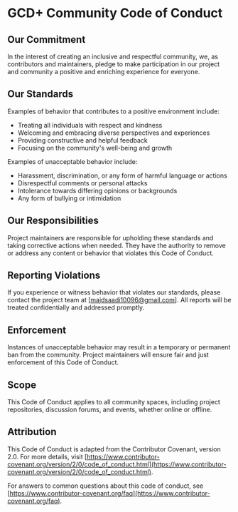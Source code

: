 # GCD+ Community Code of Conduct

## Our Commitment

In the interest of creating an inclusive and respectful community, we, as contributors and maintainers, pledge to make participation in our project and community a positive and enriching experience for everyone.

## Our Standards

Examples of behavior that contributes to a positive environment include:

- Treating all individuals with respect and kindness
- Welcoming and embracing diverse perspectives and experiences
- Providing constructive and helpful feedback
- Focusing on the community's well-being and growth

Examples of unacceptable behavior include:

- Harassment, discrimination, or any form of harmful language or actions
- Disrespectful comments or personal attacks
- Intolerance towards differing opinions or backgrounds
- Any form of bullying or intimidation

## Our Responsibilities

Project maintainers are responsible for upholding these standards and taking corrective actions when needed. They have the authority to remove or address any content or behavior that violates this Code of Conduct.

## Reporting Violations

If you experience or witness behavior that violates our standards, please contact the project team at [majdsaadi10096@gmail.com]. All reports will be treated confidentially and addressed promptly.

## Enforcement

Instances of unacceptable behavior may result in a temporary or permanent ban from the community. Project maintainers will ensure fair and just enforcement of this Code of Conduct.

## Scope

This Code of Conduct applies to all community spaces, including project repositories, discussion forums, and events, whether online or offline.

## Attribution

This Code of Conduct is adapted from the Contributor Covenant, version 2.0. For more details, visit [https://www.contributor-covenant.org/version/2/0/code_of_conduct.html](https://www.contributor-covenant.org/version/2/0/code_of_conduct.html).

For answers to common questions about this code of conduct, see [https://www.contributor-covenant.org/faq](https://www.contributor-covenant.org/faq).

